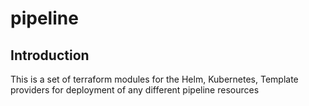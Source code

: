 # pipeline

## Introduction

This is a set of terraform modules for the Helm, Kubernetes, Template providers for deployment of any different pipeline resources
